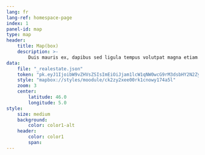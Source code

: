 ```yaml
---
lang: fr
lang-ref: homespace-page
index: 1
panel-id: map
type: map
header:
    title: Map(box)
    description: >-
        Duis mauris ex, dapibus sed ligula tempus volutpat magna etiam.
data:
    file: "_realestate.json"
    token: "pk.eyJ1IjoibW9vZHVsZSIsImEiOiJjam1lcW1qNW0wcG9rM3dsbHY2N2ZyZ29iIn0.TkBXhBxfadbKKkRH7320Ng"
    style: "mapbox://styles/moodule/ck2zy2xee00rk1cnowy174a5l"
    zoom: 3
    center:
        latitude: 46.0
        longitude: 5.0
style:
    size: medium
    background:
        color: color1-alt
    header:
        color: color1
        span:
---
```

